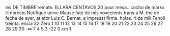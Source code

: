 les
DE
TIMBRE
remate.
ELLARA
CENTAVOS
20
pour
mesa..
cocho de marks ill
norecio
Notifique
unive
Mause fate
de mis vovecients trans
a
M.
the de fecha de ayer, at etor Luis C. Bernat, e
impresst firma.
hoias.
ri
de mill
Fenoll
treinta.
encia
32
Zero
1
10 11 12 13 14 15 16 17 18 19 20 21 22 23 24 25 26 27 28 29 30
-∞
7
4 5
3
-22
0 cm 1